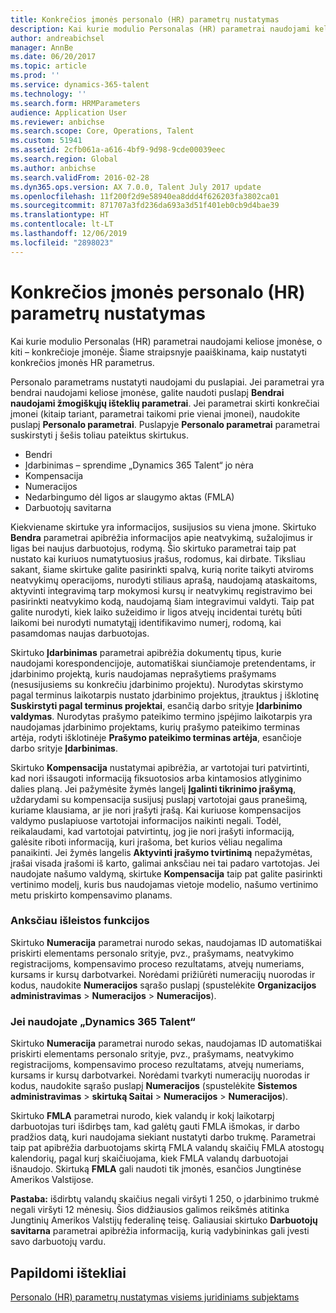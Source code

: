 ```yaml
---
title: Konkrečios įmonės personalo (HR) parametrų nustatymas
description: Kai kurie modulio Personalas (HR) parametrai naudojami keliose įmonėse, o kiti – konkrečioje įmonėje. Šiame straipsnyje paaiškinama, kaip nustatyti konkrečios įmonės HR parametrus.
author: andreabichsel
manager: AnnBe
ms.date: 06/20/2017
ms.topic: article
ms.prod: ''
ms.service: dynamics-365-talent
ms.technology: ''
ms.search.form: HRMParameters
audience: Application User
ms.reviewer: anbichse
ms.search.scope: Core, Operations, Talent
ms.custom: 51941
ms.assetid: 2cfb061a-a616-4bf9-9d98-9cde00039eec
ms.search.region: Global
ms.author: anbichse
ms.search.validFrom: 2016-02-28
ms.dyn365.ops.version: AX 7.0.0, Talent July 2017 update
ms.openlocfilehash: 11f200f2d9e58940ea8ddd4f626203fa3802ca01
ms.sourcegitcommit: 871707a3fd236da693a3d51f401eb0cb9d4bae39
ms.translationtype: HT
ms.contentlocale: lt-LT
ms.lasthandoff: 12/06/2019
ms.locfileid: "2898023"
---
```

# <a name="set-up-company-specific-human-resources-hr-parameters"></a>Konkrečios įmonės personalo (HR) parametrų nustatymas

Kai kurie modulio Personalas (HR) parametrai naudojami keliose įmonėse, o kiti – konkrečioje įmonėje. Šiame straipsnyje paaiškinama, kaip nustatyti konkrečios įmonės HR parametrus.

Personalo parametrams nustatyti naudojami du puslapiai. Jei parametrai yra bendrai naudojami keliose įmonėse, galite naudoti puslapį **Bendrai naudojami žmogiškųjų išteklių parametrai**. Jei parametrai skirti konkrečiai įmonei (kitaip tariant, parametrai taikomi prie vienai įmonei), naudokite puslapį **Personalo parametrai**. Puslapyje **Personalo parametrai** parametrai suskirstyti į šešis toliau pateiktus skirtukus.

-   Bendri
-   Įdarbinimas – sprendime „Dynamics 365 Talent“ jo nėra
-   Kompensacija
-   Numeracijos
-   Nedarbingumo dėl ligos ar slaugymo aktas (FMLA)
-   Darbuotojų savitarna

Kiekviename skirtuke yra informacijos, susijusios su viena įmone. Skirtuko **Bendra** parametrai apibrėžia informacijos apie neatvykimą, sužalojimus ir ligas bei naujus darbuotojus, rodymą. Šio skirtuko parametrai taip pat nustato kai kuriuos numatytuosius įrašus, rodomus, kai dirbate. Tiksliau sakant, šiame skirtuke galite pasirinkti spalvą, kurią norite taikyti atviroms neatvykimų operacijoms, nurodyti stiliaus aprašą, naudojamą ataskaitoms, aktyvinti integravimą tarp mokymosi kursų ir neatvykimų registravimo bei pasirinkti neatvykimo kodą, naudojamą šiam integravimui valdyti. Taip pat galite nurodyti, kiek laiko sužeidimo ir ligos atvejų incidentai turėtų būti laikomi bei nurodyti numatytąjį identifikavimo numerį, rodomą, kai pasamdomas naujas darbuotojas. 

Skirtuko **Įdarbinimas** parametrai apibrėžia dokumentų tipus, kurie naudojami korespondencijoje, automatiškai siunčiamoje pretendentams, ir įdarbinimo projektą, kuris naudojamas neprašytiems prašymams (nesusijusiems su konkrečiu įdarbinimo projektu). Nurodytas skirstymo pagal terminus laikotarpis nustato įdarbinimo projektus, įtrauktus į išklotinę **Suskirstyti pagal terminus projektai**, esančią darbo srityje **Įdarbinimo valdymas**. Nurodytas prašymo pateikimo termino įspėjimo laikotarpis yra naudojamas įdarbinimo projektams, kurių prašymo pateikimo terminas artėja, rodyti išklotinėje **Prašymo pateikimo terminas artėja**, esančioje darbo srityje **Įdarbinimas**. 

Skirtuko **Kompensacija** nustatymai apibrėžia, ar vartotojai turi patvirtinti, kad nori išsaugoti informaciją fiksuotosios arba kintamosios atlyginimo dalies planą. Jei pažymėsite žymės langelį **Įgalinti tikrinimo įrašymą**, uždarydami su kompensacija susijusį puslapį vartotojai gaus pranešimą, kuriame klausiama, ar jie nori įrašyti įrašą. Kai kuriuose kompensacijos valdymo puslapiuose vartotojai informacijos naikinti negali. Todėl, reikalaudami, kad vartotojai patvirtintų, jog jie nori įrašyti informaciją, galėsite riboti informaciją, kuri įrašoma, bet kurios vėliau negalima panaikinti. Jei žymės langelis **Aktyvinti įrašymo tvirtinimą** nepažymėtas, įrašai visada įrašomi iš karto, galimai anksčiau nei tai padaro vartotojas. Jei naudojate našumo valdymą, skirtuke **Kompensacija** taip pat galite pasirinkti vertinimo modelį, kuris bus naudojamas vietoje modelio, našumo vertinimo metu priskirto kompensavimo planams. 

### <a name="previously-released-functionality"></a>Anksčiau išleistos funkcijos
Skirtuko **Numeracija** parametrai nurodo sekas, naudojamas ID automatiškai priskirti elementams personalo srityje, pvz., prašymams, neatvykimo registracijoms, kompensavimo proceso rezultatams, atvejų numeriams, kursams ir kursų darbotvarkei. Norėdami prižiūrėti numeracijų nuorodas ir kodus, naudokite **Numeracijos** sąrašo puslapį (spustelėkite **Organizacijos administravimas** &gt; **Numeracijos** &gt; **Numeracijos**).

### <a name="if-youre-using-dynamics-365-talent"></a>Jei naudojate „Dynamics 365 Talent“
Skirtuko **Numeracija** parametrai nurodo sekas, naudojamas ID automatiškai priskirti elementams personalo srityje, pvz., prašymams, neatvykimo registracijoms, kompensavimo proceso rezultatams, atvejų numeriams, kursams ir kursų darbotvarkei. Norėdami tvarkyti numeracijų nuorodas ir kodus, naudokite sąrašo puslapį **Numeracijos** (spustelėkite **Sistemos administravimas** &gt; **skirtuką Saitai** &gt; **Numeracijos** &gt; **Numeracijos**). 

Skirtuko **FMLA** parametrai nurodo, kiek valandų ir kokį laikotarpį darbuotojas turi išdirbęs tam, kad galėtų gauti FMLA išmokas, ir darbo pradžios datą, kuri naudojama siekiant nustatyti darbo trukmę. Parametrai taip pat apibrėžia darbuotojams skirtą FMLA valandų skaičių FMLA atostogų kalendorių, pagal kurį skaičiuojama, kiek FMLA valandų darbuotojai išnaudojo. Skirtuką **FMLA** gali naudoti tik įmonės, esančios Jungtinėse Amerikos Valstijose. 

**Pastaba:** išdirbtų valandų skaičius negali viršyti 1 250, o įdarbinimo trukmė negali viršyti 12 mėnesių. Šios didžiausios galimos reikšmės atitinka Jungtinių Amerikos Valstijų federalinę teisę. Galiausiai skirtuko **Darbuotojų savitarna** parametrai apibrėžia informaciją, kurią vadybininkas gali įvesti savo darbuotojų vardu.

<a name="additional-resources"></a>Papildomi ištekliai
--------

[Personalo (HR) parametrų nustatymas visiems juridiniams subjektams](set-up-hr-parameters-across-legal-entities.md)



